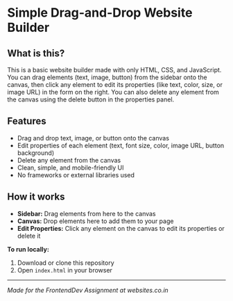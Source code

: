 # Simple Drag-and-Drop Website Builder

## What is this?

This is a basic website builder made with only HTML, CSS, and JavaScript. You can drag elements (text, image, button) from the sidebar onto the canvas, then click any element to edit its properties (like text, color, size, or image URL) in the form on the right. You can also delete any element from the canvas using the delete button in the properties panel.

## Features

- Drag and drop text, image, or button onto the canvas
- Edit properties of each element (text, font size, color, image URL, button background)
- Delete any element from the canvas
- Clean, simple, and mobile-friendly UI
- No frameworks or external libraries used

## How it works

- **Sidebar:** Drag elements from here to the canvas
- **Canvas:** Drop elements here to add them to your page
- **Edit Properties:** Click any element on the canvas to edit its properties or delete it

**To run locally:**

1. Download or clone this repository
2. Open `index.html` in your browser

---

_Made for the FrontendDev Assignment at websites.co.in_
